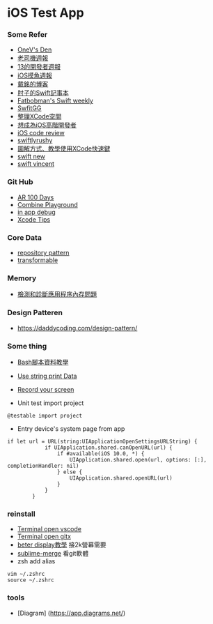 # iOS Test App

### Some Refer

- [OneV's Den](https://onevcat.com/)
- [老司機週報](https://github.com/SwiftOldDriver/iOS-Weekly/releases)
- [13的開發者週報](https://ethanhuang13.substack.com/)
- [iOS摸魚週報](https://zhangferry.com/)
- [戴銘的博客](https://ming1016.github.io/)
- [肘子的Swift記事本](https://www.fatbobman.com/)
- [Fatbobman's Swift weekly](https://fatbobman.substack.com/)
- [SwfitGG](https://swift.gg/)
- [整理XCode空間](https://medium.com/%E5%BD%BC%E5%BE%97%E6%BD%98%E7%9A%84-swift-ios-app-%E9%96%8B%E7%99%BC%E6%95%99%E5%AE%A4/%E5%88%AA%E9%99%A4xcode%E4%BD%94%E6%93%9A%E7%A1%AC%E7%A2%9F%E5%A4%A7%E9%87%8F%E7%A9%BA%E9%96%93%E7%9A%84derived-data-190c85eba79)
- [想成為iOS高階開發者](https://www.gushiciku.cn/pl/a6wC/zh-tw)
- [iOS code review](https://newsletter.ioscodereview.com/)
- [swiftlyrushy](https://swiftlyrush.curated.co/)
- [圖解方式、教學使用XCode快速鍵](https://xcode.tips/)
- [swift new](https://theswiftdev.com/news/)
- [swift vincent](https://www.swiftwithvincent.com/tips)

### Git Hub
- [AR 100 Days](https://github.com/satoshi0212/AR_100Days)
- [Combine Playground](https://github.com/AvdLee/CombineSwiftPlayground)
- [in app debug](https://github.com/FLEXTool/FLEX)
- [Xcode Tips](https://github.com/Xcode-Tips/xcode-tips.github.io)

### Core Data
- [repository pattern](https://www.userdesk.io/blog/repository-pattern-using-core-data-and-swift/)
- [transformable](https://danielbernal.co/coredata-transformable-and-nssecurecoding-in-ios-13/)

### Memory
- [檢測和診斷應用程序內存問題](https://mp.weixin.qq.com/s?__biz=MzI2NTAxMzg2MA==&mid=2247492779&idx=1&sn=a371a10a3bcf58acd5593a1a38d6f1db&scene=21#wechat_redirect)

### Design Patteren
- https://daddycoding.com/design-pattern/

### Some thing
- [Bash腳本資料教學](https://wangdoc.com/bash/intro.html)
- [Use string print Data](https://gist.github.com/jkereako/606cda72f3f8aa5c6c8eb5ec8ce227a1)
- [Record your screen](https://github.com/wulkano/kap)

- Unit test import project
```
@testable import project
```

- Entry device's system page from app
```
if let url = URL(string:UIApplicationOpenSettingsURLString) {
            if UIApplication.shared.canOpenURL(url) {
                if #available(iOS 10.0, *) {
                    UIApplication.shared.open(url, options: [:], completionHandler: nil)
                } else {
                    UIApplication.shared.openURL(url)
                }
            }
        }
```

### reinstall
- [Terminal open vscode](https://stackoverflow.com/questions/30065227/run-open-vscode-from-mac-terminal)
- [Terminal open gitx](https://stackoverflow.com/questions/11625836/make-gitx-open-via-terminal-for-the-repo-laying-at-the-current-path)
- [beter display教學](https://macuknow.com/2022/10/17/4833/betterdisplay/)
接2k營幕需要
- [sublime-merge](https://formulae.brew.sh/cask/sublime-merge)
看git軟體
- zsh add alias
```
vim ~/.zshrc
source ~/.zshrc
```

### tools
- [Diagram] (https://app.diagrams.net/)
